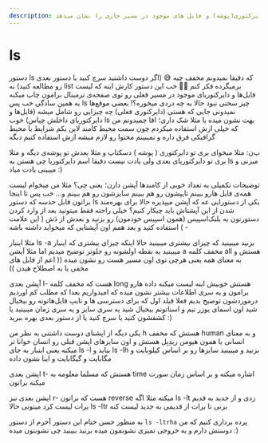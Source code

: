 ```yaml
---
description: این کامند لیست دایرکتوری(پوشه) و فایل های موجود در مسیر جاری را نشان می‌دهد
---
```


# ls

دستور ls که دقیقا نمیدونم مخفف چیه 😅 \(اگر دوست داشتید سرچ کنید یا دستور بعدی رو مطالعه کنید\) به list برمیگرده فکر کنم 🤔🤔 خب این دستور کارش اینه که لیست فایل‌ها و دایرکتوریای موجود در مسیر فعلی رو توی صفحه‌ی ترمینال برامون چاپ میکنه به همین سادگی خب پس ls چیز سختی نبود حالا به چه دردی میخوره؟! بعضی موقع‌ها نمیدونی جایی که هستی \(دایرکتوری فعلی\) چه چیزایی رو شامل میشه \(فایل‌ها و دایرکتوریای داخلش چیاس\) خوب ls بهت نشون میده یا مثلا شک داری؛ اقا چمیدونم من که خیلی ازش استفاده میکردم چون سمت محیط کامند لاین یکم شرایط با محیط گرافیکی فرق داره و نمیبینم محتوا رو لازم میشه ازش استفاده کنیم دیگه

پ‌ن: مثلا میخوای بری تو دایرکتوری \( پوشه \) دسکتاپ و مثلا بعدش تو پوشه‌ی دیگه و مثلا بری تو دایرکتوریای بعدی ولی یادت نیست دقیقا اسم دایرکتوریا چی هستن یه ls میزنی و میبینی یادت میاد :\)

توضیحات تکمیلی یه تعداد خوبی از کامند‌ها آپشن دارن؛ یعنی چی؟ مثلا من میخوام لیست همه‌ی فایل هارو ببینم تایپشون رو هم ببینم سایزشون رو هم ببینم و... خب پس تا اینجا براتون قابل حدسه که دستور ls یکی از دستورایی عه که آپشن میپذیره حالا برای بهره‌مند شدن از این آپشناش باید چیکار کنیم؟ خیلی راحته فقط میتونید بعد از وارد کردن دستورتون یه بلنک‌اسپیس \(همون اسپیس خودمون\) رو بزنید و بعدش از دَش \( این علامت - \) استفاده کنید و بعد همم اون آپشنایی که میخواید داشته باشه

مثلا اینبار ls -a بزنید میبینید که چیزای بیشتری میبینید حالا اینکه چیزای بیشتری که اینبار میبینید یه نقطه اولشونه رو جلو‌تر توضیح میدیم اما مثلا آپشن a مخفف کلمه all هستش و به معنای همه یعنی هرچی توی اون مسیر هست رو نشون میده \(\( اعم از فایل های مخفی یا به اصطلاح هیدن \)\)

آپشن بعدی l- هست که مخفف کلمه long هستش خوبیش اینه لیست میکنه داده هارو برامون و یه سری اطلاعات بیشتر نشون میده که امیدواریم بعدا که مطلب کم اوردیم درموردشون توضیح بدیم فعلا فیلد اول که برای دسترسی ها و تایپ فایل‌هاتونه رو بیخیال شید اون اسمای یوزر نیم و اسناتونم بیخیال شید یه سری سایز و یه سری زمان میبینید یا کشفشون کنید یا سرچ کنید یا از دستور بعدی بهره ببرید :\)

یکی دیگه از اپشنای دوست داشتنی به نظر من h هستش که مخفف human و به معنای انسانی یا همون هیومن ریدِبِل هستش و اون سایزهای اپشن قبلی رو انسان خوانا تر میکنه یعنی اینبار به جای ls -l بیاید و ls -lh بزنید و میبینید سایزها رو بر اساس کیلوبایت و مگابایت و گیگابایت و اینا نشون داده

اپشن بعدی t- هستش که مسلما معلومه به time اشاره میکنه و بر اساس زمان سورت میکنه براتون

اپشن بعدی نیز r- هست که براتون reverse میکنه مثلا اگه ls -lt زدی و از جدید به قدیم برات لیست کرد میتونی حالا ls -ltr بزنی تا برات از قدیمی به جدید لیست کنه

به منظور حسن ختام این دستور آخرم از دستور `ls -ltrha` پرده برداری کنیم که من دوستش دارم و یه خروجی تمیزی نشونمون میده بزنید ببینید چی نشونتون میده :\)

